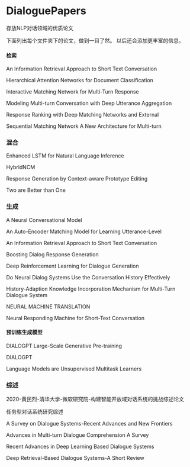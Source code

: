 # DialoguePapers
存放NLP对话领域的优质论文

下面列出每个文件夹下的论文，做到一目了然。
以后还会添加更丰富的信息。

#### 检索
An Information Retrieval Approach to Short Text Conversation

Hierarchical Attention Networks for Document Classification

Interactive Matching Network for Multi-Turn Response

Modeling Multi-turn Conversation with Deep Utterance Aggregation

Response Ranking with Deep Matching Networks and External

Sequential Matching Network A New Architecture for Multi-turn



### 混合


Enhanced LSTM for Natural Language Inference

HybridNCM

Response Generation by Context-aware Prototype Editing

Two are Better than One


### 生成

A Neural Conversational Model

An Auto-Encoder Matching Model for Learning Utterance-Level

An Information Retrieval Approach to Short Text Conversation

Boosting Dialog Response Generation

Deep Reinforcement Learning for Dialogue Generation

Do Neural Dialog Systems Use the Conversation History Effectively

History-Adaption Knowledge Incorporation Mechanism for Multi-Turn Dialogue System

NEURAL MACHINE TRANSLATION

Neural Responding Machine for Short-Text Conversation

#### 预训练生成模型
DIALOGPT  Large-Scale Generative Pre-training

DIALOGPT

Language Models are Unsupervised Multitask Learners


### 综述

2020-黄民烈-清华大学-微软研究院-构建智能开放域对话系统的挑战综述论文

任务型对话系统研究综述

A Survey on Dialogue Systems-Recent Advances and New Frontiers

Advances in Multi-turn Dialogue Comprehension A Survey

Recent Advances in Deep Learning Based Dialogue Systems

Deep Retrieval-Based Dialogue Systems-A Short Review
